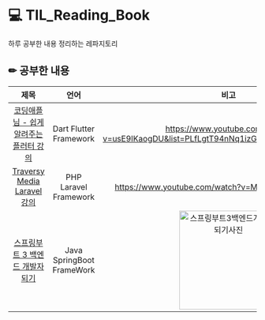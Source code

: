 # 💻 TIL_Reading_Book
하루 공부한 내용 정리하는 레파지토리

## ✏ 공부한 내용
| 제목 | 언어 | 비고 |
| :-------: | :------: | :-----: |
| [코딩애플님 - 쉽게알려주는 플러터 강의](https://github.com/MsEmily1020/TIL/tree/main/App/Flutter) | Dart Flutter Framework | https://www.youtube.com/watch?v=usE9IKaogDU&list=PLfLgtT94nNq1izG4R2WDN517iPX4WXH3C |
| [Traversy Media Laravel 강의](https://github.com/MsEmily1020/TIL_Reading_Book/tree/main/PHP/Traversy%20Media%20Laravel%20%EA%B0%95%EC%9D%98) | PHP Laravel Framework | https://www.youtube.com/watch?v=MYyJ4PuL4pY&t=4910s |
| [스프링부트 3 백엔드 개발자 되기](https://github.com/MsEmily1020/TIL_Reading_Book/tree/main/Spring/%EC%8A%A4%ED%94%84%EB%A7%81%EB%B6%80%ED%8A%B8%203%20%EB%B0%B1%EC%97%94%EB%93%9C%20%EA%B0%9C%EB%B0%9C%EC%9E%90%20%EB%90%98%EA%B8%B0) | Java SpringBoot FrameWork | <img width="200" alt="스프링부트3백엔드개발자되기사진" src="https://github.com/MsEmily1020/TIL_Reading_Book/assets/121646949/dc820e2f-54a5-4a69-a8df-3fabf51af6b6"> |

